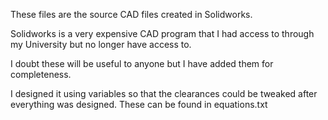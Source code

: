 These files are the source CAD files created in Solidworks.

Solidworks is a very expensive CAD program that I had access to through my University but no longer have access to.

I doubt these will be useful to anyone but I have added them for completeness.

I designed it using variables so that the clearances could be tweaked after everything was designed. These can be found in equations.txt
